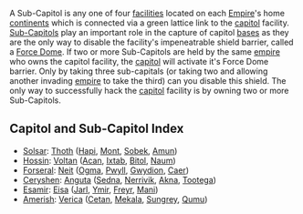 A Sub-Capitol is any one of four [facilities](Facilities.md)
located on each [Empire](../terminology/Empire.md)'s home
[continents](Continent.md) which is connected via a green
lattice link to the [capitol](Capitol.md) facility.
[Sub-Capitols](Sub-Capitol.md) play an important role in the
capture of capitol [bases](Facilities.md) as they are the only
way to disable the facility's impeneatrable shield barrier, called a
[Force Dome](../items/Force_Dome.md). If two or more Sub-Capitols are
held by the same [empire](../terminology/Empire.md) who owns the capitol
facility, the [capitol](Capitol.md) will activate it's Force
Dome barrier. Only by taking three sub-capitals (or taking two and
allowing another invading [empire](../terminology/Empire.md) to take the third)
can you disable this shield. The only way to successfully hack the
[capitol](Capitol.md) facility is by owning two or more
Sub-Capitols.

## Capitol and Sub-Capitol Index

- [Solsar](Solsar.md): [Thoth](../facilities/Thoth.md)
  ([Hapi](../facilities/Hapi.md), [Mont](../facilities/Mont.md),
  [Sobek](../facilities/Sobek.md), [Amun](../facilities/Amun.md))
- [Hossin](Hossin.md): [Voltan](../facilities/Voltan.md)
  ([Acan](../facilities/Acan.md), [Ixtab](../facilities/Ixtab.md),
  [Bitol](../facilities/Bitol.md), [Naum](../facilities/Naum.md))
- [Forseral](Forseral.md): [Neit](../facilities/Neit.md)
  ([Ogma](../facilities/Ogma.md), [Pwyll](../facilities/Pwyll.md),
  [Gwydion](../facilities/Gwydion.md), [Caer](../facilities/Caer.md))
- [Ceryshen](Ceryshen.md): [Anguta](../facilities/Anguta.md)
  ([Sedna](../facilities/Sedna.md), [Nerrivik](../facilities/Nerrivik.md),
  [Akna](../facilities/Akna.md), [Tootega](../facilities/Tootega.md))
- [Esamir](Esamir.md): [Eisa](../facilities/Eisa.md)
  ([Jarl](../facilities/Jarl.md), [Ymir](../facilities/Ymir.md),
  [Freyr](../facilities/Freyr.md), [Mani](../facilities/Mani.md))
- [Amerish](Amerish.md): [Verica](../facilities/Verica.md)
  ([Cetan](../facilities/Cetan.md), [Mekala](../facilities/Mekala.md),
  [Sungrey](../Sungrey.md), [Qumu](../facilities/Qumu.md))

<!--[Category:Locations](Category:Locations.md)-->

